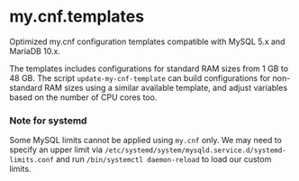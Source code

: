 # my.cnf.templates
Optimized my.cnf configuration templates compatible with MySQL 5.x and MariaDB 10.x.

The templates includes configurations for standard RAM sizes from 1 GB to 48 GB. The script `update-my-cnf-template` can build configurations for non-standard RAM sizes using a similar available template, and adjust variables based on the number of CPU cores too.


### Note for systemd
Some MySQL limits cannot be applied using `my.cnf` only. We may need to specify an upper limit via `/etc/systemd/system/mysqld.service.d/systemd-limits.conf` and run `/bin/systemctl daemon-reload` to load our custom limits.
